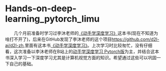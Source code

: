 # Hands-on-deep-learning_pytorch_limu  
&emsp;&emsp;几个月前准备时学习过李沐老师的[《动手学深度学习》](https://tangshusen.me/Dive-into-DL-PyTorch)这本书(现在不知道为啥打不开了)，后来在GitHub发现了李沐老师的这个项目<https://github.com/d2l-ai/d2l-zh>,里面有这本书[《动手学深度学习》](https://zh.d2l.ai/)。上次学习时比较匆忙，没有仔细看，这次准备以李沐老师在B站上的[动手学深度学习 Pytorch版](https://space.bilibili.com/1567748478/channel/seriesdetail?sid=358497)为主，并结合这本书深入学习一下深度学习尤其是计算机视觉方面的知识。希望通过这些可以巩固一下自己的基础。